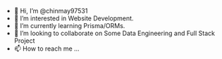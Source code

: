 - 👋 Hi, I’m @chinmay97531
- 👀 I’m interested in Website Development.
- 🌱 I’m currently learning Prisma/ORMs.
- 💞️ I’m looking to collaborate on Some Data Engineering and Full Stack Project
- 📫 How to reach me ...

<!---
chinmay97531/chinmay97531 is a ✨ special ✨ repository because its `README.md` (this file) appears on your GitHub profile.
You can click the Preview link to take a look at your changes.
--->
